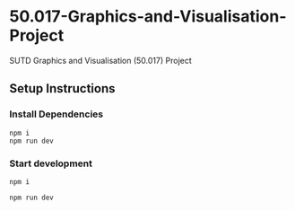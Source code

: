 # 50.017-Graphics-and-Visualisation-Project

SUTD Graphics and Visualisation (50.017) Project

## Setup Instructions

### Install Dependencies

```
npm i
npm run dev
```

### Start development

```
npm i

npm run dev
```
